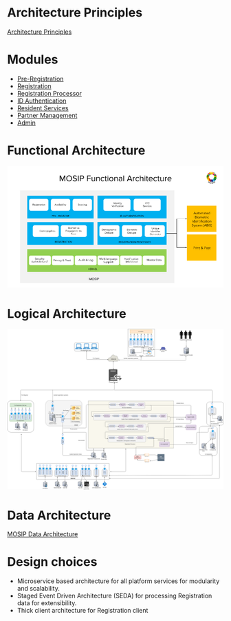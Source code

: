 # Architecture Principles
[Architecture Principles](MOSIP-Architecture-Principles.md)

# Modules
* [Pre-Registration](Pre-Registration.md)
* [Registration](Registration-Client.md)
* [Registration Processor](Registration-Processor.md)
* [ID Authentication](ID-Authentication.md)
* [Resident Services](Resident-Services)
* [Partner Management](Partner-Management.md)
* [Admin](Admin.md)

# Functional Architecture
![](_images/arch_diagrams/MOSIP_functional_architecture.png)

# Logical Architecture
![](_images/arch_diagrams/MOSIP_logical_architecture_v0.1.png)

# Data Architecture
[MOSIP Data Architecture](https://github.com/mosip/documentation/wiki/MOSIP-Data-Architecture.md)

# Design choices
* Microservice based architecture for all platform services for modularity and scalability.
* Staged Event Driven Architecture (SEDA) for processing Registration data for extensibility.
* Thick client architecture for Registration client
